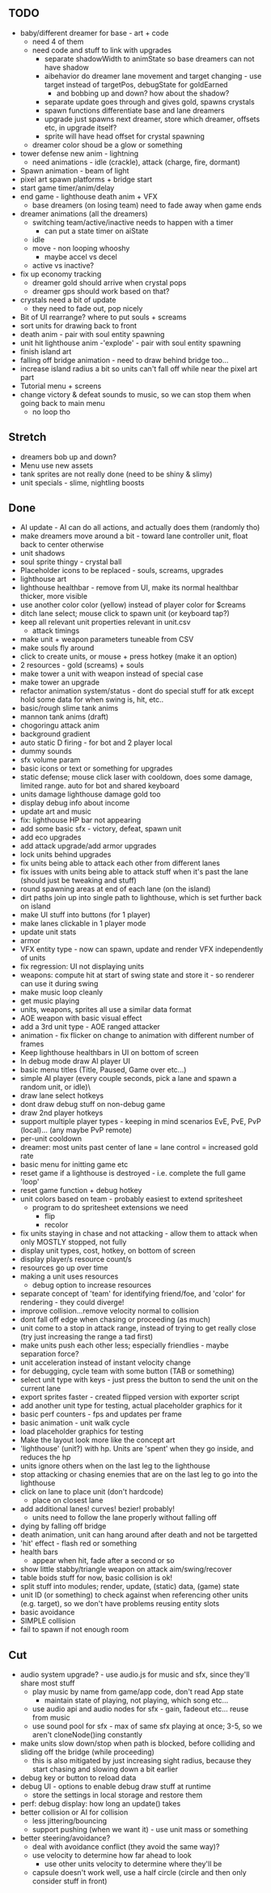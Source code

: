 ## TODO
- baby/different dreamer for base - art + code
    - need 4 of them
    - need code and stuff to link with upgrades
        - separate shadowWidth to animState so base dreamers can not have shadow
        - aibehavior do dreamer lane movement and target changing - use target instead of targetPos, debugState for goldEarned
            - and bobbing up and down? how about the shadow?
        - separate update goes through and gives gold, spawns crystals
        - spawn functions differentiate base and lane dreamers
        - upgrade just spawns next dreamer, store which dreamer, offsets etc, in upgrade itself?
        - sprite will have head offset for crystal spawning
    - dreamer color shoud be a glow or something
- tower defense new anim - lightning
    - need animations - idle (crackle), attack (charge, fire, dormant)
- Spawn animation - beam of light
- pixel art spawn platforms + bridge start
- start game timer/anim/delay
- end game - lighthouse death anim + VFX
    - base dreamers (on losing team) need to fade away when game ends
- dreamer animations (all the dreamers)
    - switching team/active/inactive needs to happen with a timer
        - can put a state timer on aiState
    - idle
    - move - non looping whooshy
        - maybe accel vs decel
    - active vs inactive?
- fix up economy tracking
    - dreamer gold should arrive when crystal pops
    - dreamer gps should work based on that?
- crystals need a bit of update
    - they need to fade out, pop nicely
- Bit of UI rearrange? where to put souls + screams
- sort units for drawing back to front
- death anim - pair with soul entity spawning
- unit hit lighthouse anim -'explode' - pair with soul entity spawning
- finish island art
- falling off bridge animation - need to draw behind bridge too...
- increase island radius a bit so units can't fall off while near the pixel art part
- Tutorial menu + screens
- change victory & defeat sounds to music, so we can stop them when going back to main menu
    - no loop tho

## Stretch
- dreamers bob up and down?
- Menu use new assets
- tank sprites are not really done (need to be shiny & slimy)
- unit specials - slime, nightling boosts

## Done
- AI update - AI can do all actions, and actually does them (randomly tho)
- make dreamers move around a bit - toward lane controller unit, float back to center otherwise
- unit shadows
- soul sprite thingy - crystal ball
- Placeholder icons to be replaced - souls, screams, upgrades
- lighthouse art
- lighthouse healthbar - remove from UI, make its normal healthbar thicker, more visible
- use another color color (yellow) instead of player color for $creams
- ditch lane select; mouse click to spawn unit (or keyboard tap?)
- keep all relevant unit properties relevant in unit.csv
    - attack timings
- make unit + weapon parameters tuneable from CSV
- make souls fly around
- click to create units, or mouse + press hotkey (make it an option)
- 2 resources - gold (screams) + souls
- make tower a unit with weapon instead of special case
- make tower an upgrade
- refactor animation system/status - dont do special stuff for atk except hold some data for when swing is, hit, etc..
- basic/rough slime tank anims
- mannon tank anims (draft)
- chogoringu attack anim
- background gradient
- auto static D firing - for bot and 2 player local
- dummy sounds
- sfx volume param
- basic icons or text or something for upgrades
- static defense; mouse click laser with cooldown, does some damage, limited range. auto for bot and shared keyboard
- units damage lighthouse damage gold too
- display debug info about income
- update art and music
- fix: lighthouse HP bar not appearing
- add some basic sfx - victory, defeat, spawn unit
- add eco upgrades
- add attack upgrade/add armor upgrades
- lock units behind upgrades
- fix units being able to attack each other from different lanes
- fix issues with units being able to attack stuff when it's past the lane (should just be tweaking and stuff)
- round spawning areas at end of each lane (on the island)
- dirt paths join up into single path to lighthouse, which is set further back on island
- make UI stuff into buttons (for 1 player)
- make lanes clickable in 1 player mode
- update unit stats
- armor
- VFX entity type - now can spawn, update and render VFX independently of units
- fix regression: UI not displaying units
- weapons: compute hit at start of swing state and store it - so renderer can use it during swing
- make music loop cleanly
- get music playing
- units, weapons, sprites all use a similar data format
- AOE weapon with basic visual effect
- add a 3rd unit type - AOE ranged attacker
- animation - fix flicker on change to animation with different number of frames
- Keep lighthouse healthbars in UI on bottom of screen
- In debug mode draw AI player UI
- basic menu titles (Title, Paused, Game over etc...)
- simple AI player (every couple seconds, pick a lane and spawn a random unit, or idle)\
- draw lane select hotkeys
- dont draw debug stuff on non-debug game
- draw 2nd player hotkeys
- support multiple player types - keeping in mind scenarios EvE, PvE, PvP (local)... (any maybe PvP remote)
- per-unit cooldown
- dreamer: most units past center of lane = lane control = increased gold rate
- basic menu for initting game etc
- reset game if a lighthouse is destroyed - i.e. complete the full game 'loop'
- reset game function + debug hotkey
- unit colors based on team - probably easiest to extend spritesheet
    - program to do spritesheet extensions we need
        - flip
        - recolor
- fix units staying in chase and not attacking - allow them to attack when only MOSTLY stopped, not fully
- display unit types, cost, hotkey, on bottom of screen
- display player/s resource count/s
- resources go up over time
- making a unit uses resources
    - debug option to increase resources
- separate concept of 'team' for identifying friend/foe, and 'color' for rendering - they could diverge!
- improve collision...remove velocity normal to collision
- dont fall off edge when chasing or proceeding (as much)
- unit come to a stop in attack range, instead of trying to get really close (try just increasing the range a tad first)
- make units push each other less; especially friendlies - maybe separation force?
- unit acceleration instead of instant velocity change
- for debugging, cycle team with some button (TAB or something)
- select unit type with keys - just press the button to send the unit on the current lane
- export sprites faster - created flipped version with exporter script
- add another unit type for testing, actual placeholder graphics for it
- basic perf counters - fps and updates per frame
- basic animation - unit walk cycle
- load placeholder graphics for testing
- Make the layout look more like the concept art
- 'lighthouse' (unit?) with hp. Units are 'spent' when they go inside, and reduces the hp
- units ignore others when on the last leg to the lighthouse
- stop attacking or chasing enemies that are on the last leg to go into the lighthouse
- click on lane to place unit (don't hardcode)
    - place on closest lane
- add additional lanes! curves! bezier! probably!
    - units need to follow the lane properly without falling off
- dying by falling off bridge
- death animation, unit can hang around after death and not be targetted
- 'hit' effect - flash red or something
- health bars
    - appear when hit, fade after a second or so
- show little stabby/triangle weapon on attack aim/swing/recover
- table boids stuff for now, basic collision is ok!
- split stuff into modules; render, update, (static) data, (game) state
- unit ID (or something) to check against when referencing other units (e.g. target), so we don't have problems reusing entity slots
- basic avoidance
- SIMPLE collision
- fail to spawn if not enough room

## Cut
- audio system upgrade? - use audio.js for music and sfx, since they'll share most stuff
    - play music by name from game/app code, don't read App state
        - maintain state of playing, not playing, which song etc...
    - use audio api and audio nodes for sfx - gain, fadeout etc... reuse from music
    - use sound pool for sfx - max of same sfx playing at once; 3-5, so we aren't cloneNode()ing constantly
- make units slow down/stop when path is blocked, before colliding and sliding off the bridge (while proceeding)
    - this is also mitigated by just increasing sight radius, because they start chasing and slowing down a bit earlier
- debug key or button to reload data
- debug UI - options to enable debug draw stuff at runtime
    - store the settings in local storage and restore them
- perf: debug display: how long an update() takes
- better collision or AI for collision
    - less jittering/bouncing
    - support pushing (when we want it) - use unit mass or something
- better steering/avoidance?
    - deal with avoidance conflict (they avoid the same way)?
    - use velocity to determine how far ahead to look
        - use other units velocity to determine where they'll be
    - capsule doesn't work well, use a half circle (circle and then only consider stuff in front)
